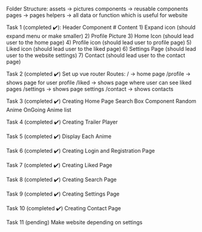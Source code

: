 Folder Structure:
    assets -> pictures
    components -> reusable components
    pages -> pages
    helpers -> all data or function which is useful for website
    
Task 1 (completed ✔️):
    Header Component
    # Content
    1) Expand icon (should expand menu or make smaller)
    2) Profile Picture
    3) Home Icon (should lead user to the home page)
    4) Profile icon (should lead user to profile page)
    5) Liked icon (should lead user to the liked page)
    6) Settings Page (should lead user to the website settings)
    7) Contact (should lead user to the contact page)

Task 2 (completed ✔️)
    Set up vue router
    Routes:
        / -> home page
        /profile -> shows page for user profile
        /liked -> shows page where user can see liked pages
        /settings -> shows page settings
        /contact -> shows contacts

Task 3 (completed ✔️)
    Creating Home Page
    Search Box Component
    Random Anime
    OnGoing Anime list

Task 4 (completed ✔️)
    Creating Trailer Player

Task 5 (completed ✔️)
    Display Each Anime

Task 6 (completed ✔️)
    Creating Login and Registration Page

Task 7 (completed ✔️)
    Creating Liked Page

Task 8 (completed ✔️)
    Creating Search Page

Task 9 (completed ✔️)
    Creating Settings Page

Task 10 (completed ✔️)
    Creating Contact Page

Task 11 (pending)
    Make website depending on settings